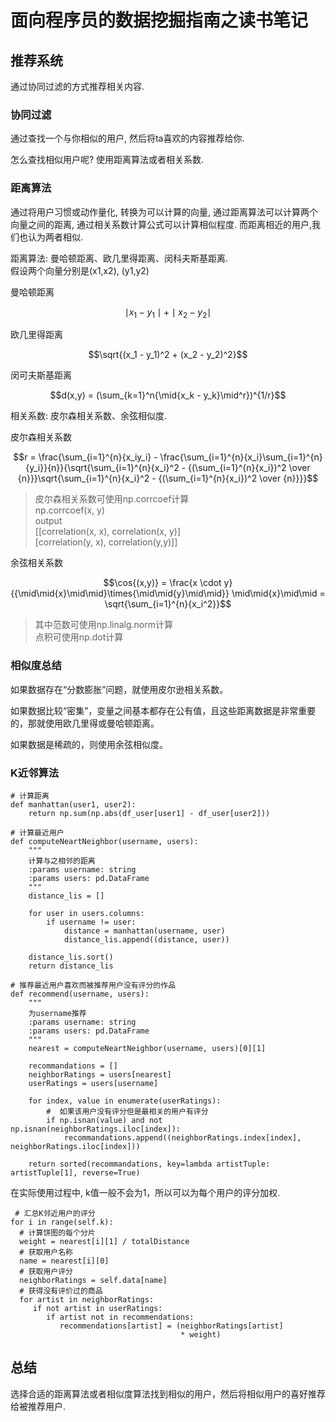 # 面向程序员的数据挖掘指南之读书笔记
## 推荐系统
通过协同过滤的方式推荐相关内容.

### 协同过滤
通过查找一个与你相似的用户, 然后将ta喜欢的内容推荐给你.

怎么查找相似用户呢? 使用距离算法或者相关系数.

### 距离算法
通过将用户习惯或动作量化, 转换为可以计算的向量, 通过距离算法可以计算两个向量之间的距离, 通过相关系数计算公式可以计算相似程度. 而距离相近的用户,我们也认为两者相似.


距离算法: 曼哈顿距离、欧几里得距离、闵科夫斯基距离.     
假设两个向量分别是(x1,x2), (y1,y2)

曼哈顿距离

```math
\mid{x_1 - y_1}\mid + \mid{x_2 - y_2}\mid
``` 

欧几里得距离

```math
\sqrt{(x_1 - y_1)^2 + (x_2 - y_2)^2}
``` 


闵可夫斯基距离  

```math
d(x,y) = (\sum_{k=1}^n{\mid{x_k - y_k}\mid^r})^{1/r}
``` 



相关系数: 皮尔森相关系数、余弦相似度.

皮尔森相关系数
```math
r = \frac{\sum_{i=1}^{n}{x_iy_i} - \frac{\sum_{i=1}^{n}{x_i}\sum_{i=1}^{n}{y_i}}{n}}{\sqrt{\sum_{i=1}^{n}{x_i}^2 - {(\sum_{i=1}^{n}{x_i})^2 \over {n}}}\sqrt{\sum_{i=1}^{n}{x_i}^2 - {(\sum_{i=1}^{n}{x_i})^2 \over {n}}}}
``` 

> 皮尔森相关系数可使用np.corrcoef计算   
> np.corrcoef(x, y)     
> output         
> [[correlation(x, x), correlation(x, y)]    
> [correlation(y, x), correlation(y,y)]] 

余弦相关系数
```math
\cos{(x,y)} = \frac{x \cdot y}{{\mid\mid{x}\mid\mid}\times{\mid\mid{y}\mid\mid}}

\mid\mid{x}\mid\mid = \sqrt{\sum_{i=1}^{n}{x_i^2}}
```
> 其中范数可使用np.linalg.norm计算  
> 点积可使用np.dot计算

### 相似度总结
如果数据存在“分数膨胀”问题，就使用皮尔逊相关系数。

如果数据比较“密集”，变量之间基本都存在公有值，且这些距离数据是非常重要的，那就使用欧几里得或曼哈顿距离。

如果数据是稀疏的，则使用余弦相似度。

### K近邻算法

```
# 计算距离
def manhattan(user1, user2):
    return np.sum(np.abs(df_user[user1] - df_user[user2]))
    
# 计算最近用户
def computeNeartNeighbor(username, users):
    """
    计算与之相邻的距离
    :params username: string
    :params users: pd.DataFrame
    """
    distance_lis = []
    
    for user in users.columns:
        if username != user:
            distance = manhattan(username, user)
            distance_lis.append((distance, user))

    distance_lis.sort()
    return distance_lis
    
# 推荐最近用户喜欢而被推荐用户没有评分的作品
def recommend(username, users):
    """
    为username推荐
    :params username: string
    :params users: pd.DataFrame
    """
    nearest = computeNeartNeighbor(username, users)[0][1]
    
    recommandations = []
    neighborRatings = users[nearest]
    userRatings = users[username]
    
    for index, value in enumerate(userRatings):
        #  如果该用户没有评分但是最相关的用户有评分
        if np.isnan(value) and not np.isnan(neighborRatings.iloc[index]):
            recommandations.append((neighborRatings.index[index], neighborRatings.iloc[index]))

    return sorted(recommandations, key=lambda artistTuple: artistTuple[1], reverse=True)

```


在实际使用过程中, k值一般不会为1，所以可以为每个用户的评分加权.


```
 # 汇总K邻近用户的评分
for i in range(self.k):
  # 计算饼图的每个分片
  weight = nearest[i][1] / totalDistance
  # 获取用户名称
  name = nearest[i][0]
  # 获取用户评分
  neighborRatings = self.data[name]
  # 获得没有评价过的商品
  for artist in neighborRatings:
     if not artist in userRatings:
        if artist not in recommendations:
           recommendations[artist] = (neighborRatings[artist]
                                      * weight)
```


## 总结
选择合适的距离算法或者相似度算法找到相似的用户，然后将相似用户的喜好推荐给被推荐用户.



